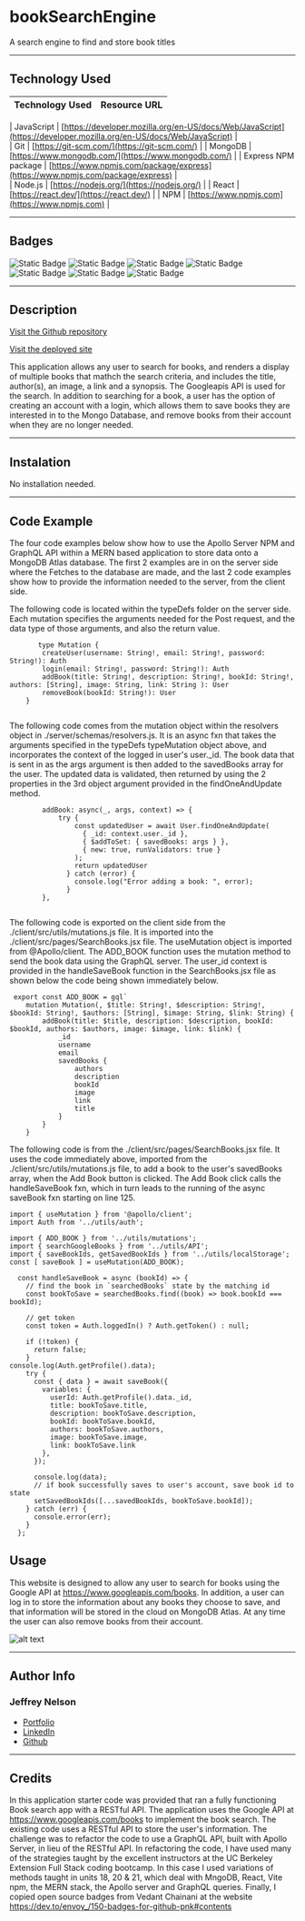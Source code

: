 # bookSearchEngine

A search engine to find and store book titles

---

## Technology Used 

| Technology Used         | Resource URL           | 
| ------------- |:-------------:| 

| JavaScript     | [https://developer.mozilla.org/en-US/docs/Web/JavaScript](https://developer.mozilla.org/en-US/docs/Web/JavaScript)      |   
| Git            |         [https://git-scm.com/](https://git-scm.com/)     |
| MongoDB | [https://www.mongodb.com/](https://www.mongodb.com/)   | 
| Express NPM package | [https://www.npmjs.com/package/express](https://www.npmjs.com/package/express) |   
| Node.js | [https://nodejs.org/](https://nodejs.org/)     |
| React | [https://react.dev/](https://react.dev/)   |
| NPM | [https://www.npmjs.com](https://www.npmjs.com)   |

---

## Badges
![Static Badge](https://img.shields.io/badge/React-20232A?style=for-the-badge&logo=react&logoColor=61DAFB)
![Static Badge](https://img.shields.io/badge/HTML5-E34F26?style=for-the-badge&logo=html5&logoColor=white)
![Static Badge](https://img.shields.io/badge/CSS3-1572B6?style=for-the-badge&logo=css3&logoColor=white)
![Static Badge](https://img.shields.io/badge/JavaScript-323330?style=for-the-badge&logo=javascript&logoColor=F7DF1E)
![Static Badge](https://img.shields.io/badge/Node.js-43853D?style=for-the-badge&logo=node.js&logoColor=white)
![Static Badge](https://img.shields.io/badge/Express.js-404D59?style=for-the-badge)
![Static Badge](https://img.shields.io/badge/MongoDB-4EA94B?style=for-the-badge&logo=mongodb&logoColor=white)

---

## Description

[Visit the Github repository](https://github.com/Jeffreydne/bookSearchEngine)

[Visit the deployed site](XXXXXXXXXXX)

This application allows any user to search for books, and renders a display of multiple books that mathch the search criteria, and includes the title, author(s), an image, a link and a synopsis. The Googleapis API is used for the search. In addition to searching for a book, a user has the option of creating an account with a login, which allows them to save books they are interested in to the Mongo Database, and remove books from their account when they are no longer needed.   

---

## Instalation

No installation needed. 

---

## Code Example

The four code examples below show how to use the Apollo Server NPM and GraphQL API within a MERN based application to store data onto a MongoDB Atlas database. The first 2 examples are in on the server side where the Fetches to the database are made, and the last 2 code examples show how to provide the information needed to the server, from the client side.   

The following code is located within the typeDefs folder on the server side. Each mutation specifies the arguments needed for the Post request, and the data type of those arguments, and also the return value.

```JS
       type Mutation {
        createUser(username: String!, email: String!, password: String!): Auth
        login(email: String!, password: String!): Auth
        addBook(title: String!, description: String!, bookId: String!, authors: [String], image: String, link: String ): User
        removeBook(bookId: String!): User
    }
    
```
The following code comes from the mutation object within the resolvers object in ./server/schemas/resolvers.js. It is an async fxn that takes the arguments specified in the typeDefs typeMutation object above, and incorporates the context of the logged in user's user._id. The book data that is sent in as the args argument is then added to the savedBooks array for the user. The updated data is validated, then returned by using the 2 properties in the 3rd object argument provided in the findOneAndUpdate method. 
```JS
        addBook: async(_, args, context) => {
            try {
                const updatedUser = await User.findOneAndUpdate(
                  { _id: context.user._id },
                  { $addToSet: { savedBooks: args } },
                  { new: true, runValidators: true }
                );
                return updatedUser
              } catch (error) {
                console.log("Error adding a book: ", error);
              }
        }, 
  

```
The following code is exported on the client side from the ./client/src/utils/mutations.js file. It is imported into the ./client/src/pages/SearchBooks.jsx file. The useMutation object is imported from @Apollo/client. The ADD_BOOK function uses the mutation method to send the book data using the GraphQL server. The user_id context is provided in the handleSaveBook function in the SearchBooks.jsx file as shown below the code being shown immediately below.

```JS
 export const ADD_BOOK = gql`
    mutation Mutation(, $title: String!, $description: String!, $bookId: String!, $authors: [String], $image: String, $link: String) {
        addBook(title: $title, description: $description, bookId: $bookId, authors: $authors, image: $image, link: $link) {
            _id
            username
            email
            savedBooks {
                authors
                description
                bookId
                image
                link
                title
            }
        }
    }

```
The following code is from the ./client/src/pages/SearchBooks.jsx file. It uses the code immediately above, imported from the ./client/src/utils/mutations.js file, to add a book to the user's savedBooks array, when the Add Book button is clicked. The Add Book click calls the handleSaveBook fxn, which in turn leads to the running of the async saveBook fxn starting on line 125.

```JS
import { useMutation } from '@apollo/client';
import Auth from '../utils/auth';

import { ADD_BOOK } from '../utils/mutations';
import { searchGoogleBooks } from '../utils/API';
import { saveBookIds, getSavedBookIds } from '../utils/localStorage';
const [ saveBook ] = useMutation(ADD_BOOK);

  const handleSaveBook = async (bookId) => {
    // find the book in `searchedBooks` state by the matching id
    const bookToSave = searchedBooks.find((book) => book.bookId === bookId);

    // get token
    const token = Auth.loggedIn() ? Auth.getToken() : null;

    if (!token) {
      return false;
    }
console.log(Auth.getProfile().data);
    try {
      const { data } = await saveBook({
        variables: {
          userId: Auth.getProfile().data._id,
          title: bookToSave.title,
          description: bookToSave.description,
          bookId: bookToSave.bookId,
          authors: bookToSave.authors,
          image: bookToSave.image,
          link: bookToSave.link
        },
      });

      console.log(data);
      // if book successfully saves to user's account, save book id to state
      setSavedBookIds([...savedBookIds, bookToSave.bookId]);
    } catch (err) {
      console.error(err);
    }
  };

```

## Usage

This website is designed to allow any user to search for books using the Google API at https://www.googleapis.com/books. In addition, a user can log in to store the information about any books they choose to save, and that information will be stored in the cloud on MongoDB Atlas. At any time the user can also remove books from their account. 

![ alt text](./images/Screenshot-BookSearchEngine.png)

---

## Author Info

### Jeffrey Nelson


* [Portfolio](https://jeffreydne.github.io/Jeff-Nelson-Portfolio/)
* [LinkedIn](https://www.linkedin.com/in/jeffrey-nelson13/)
* [Github](https://github.com/Jeffreydne)

---
## Credits

  In this application starter code was provided that ran a fully functioning Book search app with a RESTful API. The application uses the Google API at https://www.googleapis.com/books to implement the book search. The existing code uses a RESTful API to store the user's information. The challenge was to refactor the code to use a GraphQL API, built with Apollo Server, in lieu of the RESTful API. In refactoring the code, I have used many of the strategies taught by the excellent instructors at the UC Berkeley Extension Full Stack coding bootcamp. In this case I used variations of methods taught in units 18, 20 & 21, which deal with MngoDB, React, Vite npm, the MERN stack, the Apollo server and GraphQL queries.  Finally, I copied open source badges from Vedant Chainani at the website https://dev.to/envoy_/150-badges-for-github-pnk#contents 